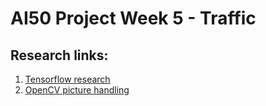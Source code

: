 # AI50 Project Week 5 - Traffic
## Research links:
1. [Tensorflow research](https://www.tensorflow.org/guide/keras/sequential_model)
2. [OpenCV picture handling](https://docs.opencv.org/4.5.2/d2/d96/tutorial_py_table_of_contents_imgproc.html)

## 